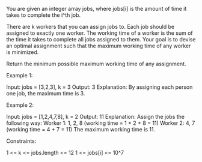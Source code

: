 You are given an integer array jobs, where jobs[i] is the amount of time it
takes to complete the i^th job.

There are k workers that you can assign jobs to. Each job should be assigned
to exactly one worker. The working time of a worker is the sum of the time it
takes to complete all jobs assigned to them. Your goal is to devise an
optimal assignment such that the maximum working time of any worker is
minimized.

Return the minimum possible maximum working time of any assignment. 


Example 1:


Input: jobs = [3,2,3], k = 3
Output: 3
Explanation: By assigning each person one job, the maximum time is 3.


Example 2:


Input: jobs = [1,2,4,7,8], k = 2
Output: 11
Explanation: Assign the jobs the following way:
Worker 1: 1, 2, 8 (working time = 1 + 2 + 8 = 11)
Worker 2: 4, 7 (working time = 4 + 7 = 11)
The maximum working time is 11.


Constraints:


1 <= k <= jobs.length <= 12
1 <= jobs[i] <= 10^7




